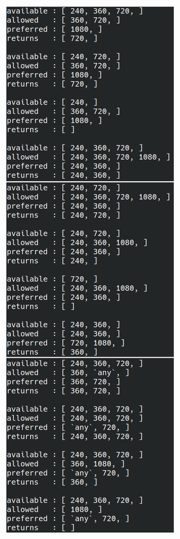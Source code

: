 ![Screenshot 1](./screens/screenshot1.png)
![Screenshot 2](./screens/screenshot2.png)
![Screenshot 3](./screens/screenshot3.png)